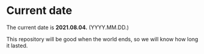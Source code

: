 # Current date

The current date is **2021.08.04.** (YYYY.MM.DD.)

This repository will be good when the world ends, so we will know how long it lasted.